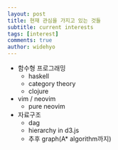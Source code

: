 ```yaml
---
layout: post
title: 현재 관심을 가지고 있는 것들
subtitle: current interests
tags: [interest]
comments: true
author: widehyo
---
```


- 함수형 프로그래밍
  - haskell
  - category theory
  - clojure
- vim / neovim
  - pure neovim
- 자료구조
  - dag
  - hierarchy in d3.js
  - 추후 graph(A* algorithm까지)

